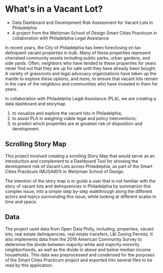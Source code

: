 # What's in a Vacant Lot?
* Data Dashboard and Development Risk Assessment for Vacant Lots in Philadelphia
* A project from the Weitzman School of Design Smart Cities Practicum in collaboration with Philadelphia Legal Assistance

In recent years, the City of Philadelphia has been foreclosing on tax delinquent vacant properties in bulk. Many of these properties represent cherished community assets including public parks, urban gardens, and side yards. Often, neighbors who have tended to these properties for years never find out that they are up for sale until they have already been bought. A variety of grassroots and legal advocacy organizations have taken up the mantle to explore these options, and more, to ensure that vacant lots remain in the care of the neighbors and communities who have invested in them for years. 

In collaboration with Philadelphia Legal Assistance (PLA), we are creating a data dashboard and storymap
1. to visualize and explore the vacant lots in Philadelphia; 
2. to assist PLA in weighing viable legal and policy interventions;
3. to predict which properties are at greatest risk of disposition and development.

## Scrolling Story Map

This project involved creating a scrolling Story Map that would serve as an introduction and complement to a Dashboard Tool for showing the development risk of Vacant Lots across Philadelphia, as part of the Smart Cities Practicum (MUSA801) in Weitzman School of Design.

The intention of the story map is to guide a user that is not familiar with the story of vacant lots and delinquencies in Philadelphia by summarizin this complex issue, into a simple step by-step walkthrough along the different actors and topics surrounding this issue, while looking at different scales in time and space.

## Data

The project used data from Open Data Philly, including, properties, vacant lots, real estate delinquencies, real estate transfers, L&I Zoning Permits. It also implements data from the 2019 American Community Survey to determine the divide between majority-white and majority-minority neighborhoods, as well as the divide in above and below median income households. This data was preprocessed and condensed for the purposes of the Smart Cities Practicum project and exported into several files to be read by this application.
